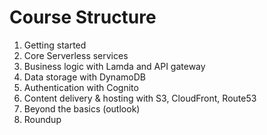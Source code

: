 # Course Structure

1. Getting started
2. Core Serverless services
3. Business logic with Lamda and API gateway
4. Data storage with DynamoDB
5. Authentication with Cognito
6. Content delivery & hosting with S3, CloudFront, Route53
7. Beyond the basics (outlook)
8. Roundup